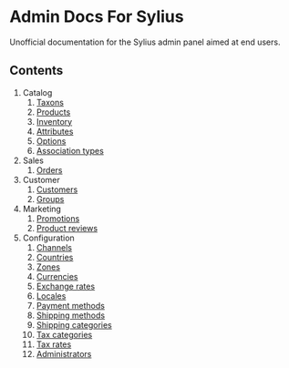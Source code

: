 # Admin Docs For Sylius
Unofficial documentation for the Sylius admin panel aimed at end users.

## Contents

1. Catalog
    1. [Taxons](#)
    2. [Products](#)
    3. [Inventory](#)
    4. [Attributes](#)
    5. [Options](#)
    6. [Association types](#)
2. Sales
    1. [Orders](#)
3. Customer
    1. [Customers](#)
    2. [Groups](#)
4. Marketing
    1. [Promotions](#)
    2. [Product reviews](#)
5. Configuration
    1. [Channels](Configuration/Channels.md)
    2. [Countries](Configuration/Coutries.md)
    3. [Zones](Configuration/Zones.md)
    4. [Currencies](Configuration/Currencies.md)
    5. [Exchange rates](Configuration/Exchange-Rates.md)
    6. [Locales](Configuration/Locales.md)
    7. [Payment methods](Configuration/Payment-Methods.md)
    8. [Shipping methods](Configuration/Shipping-Methods.md)
    9. [Shipping categories](Configuration/Shipping-Categories.md)
    10. [Tax categories](#)
    11. [Tax rates](Configuration/Tax-Rates.md)
    12. [Administrators](Configuration/Administrators.md)
